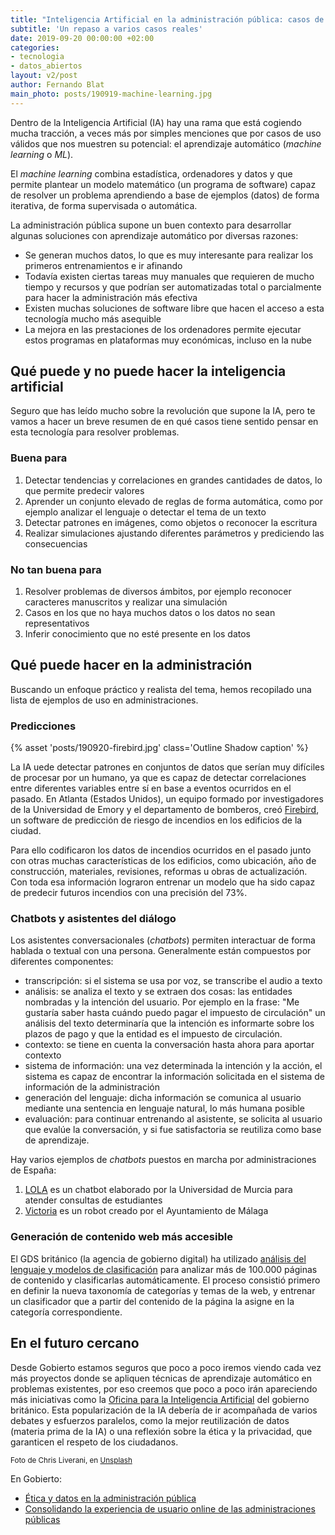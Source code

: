 ```yaml
---
title: "Inteligencia Artificial en la administración pública: casos de uso"
subtitle: 'Un repaso a varios casos reales'
date: 2019-09-20 00:00:00 +02:00
categories:
- tecnologia
- datos_abiertos
layout: v2/post
author: Fernando Blat
main_photo: posts/190919-machine-learning.jpg
---
```


Dentro de la Inteligencia Artificial (IA) hay una rama que está cogiendo mucha tracción, a veces más por simples menciones que por casos de uso válidos que nos muestren su potencial: el aprendizaje automático (_machine learning_ o _ML_).

El _machine learning_ combina estadística, ordenadores y datos y que permite plantear un modelo matemático (un programa de software) capaz de resolver un problema aprendiendo a base de ejemplos (datos) de forma iterativa, de forma supervisada o automática.

La administración pública supone un buen contexto para desarrollar algunas soluciones con aprendizaje automático por diversas razones:

- Se generan muchos datos, lo que es muy interesante para realizar los primeros entrenamientos e ir afinando
- Todavía existen ciertas tareas muy manuales que requieren de mucho tiempo y recursos y que podrían ser automatizadas total o parcialmente para hacer la administración más efectiva
- Existen muchas soluciones de software libre que hacen el acceso a esta tecnología mucho más asequible
- La mejora en las prestaciones de los ordenadores permite ejecutar estos programas en plataformas muy económicas, incluso en la nube

## Qué puede y no puede hacer la inteligencia artificial

Seguro que has leído mucho sobre la revolución que supone la IA, pero te vamos a hacer un breve resumen de en qué casos tiene sentido pensar en esta tecnología para resolver problemas.

### Buena para

1. Detectar tendencias y correlaciones en grandes cantidades de datos, lo que permite predecir valores
2. Aprender un conjunto elevado de reglas de forma automática, como por ejemplo analizar el lenguaje o detectar el tema de un texto
3. Detectar patrones en imágenes, como objetos o reconocer la escritura
4. Realizar simulaciones ajustando diferentes parámetros y prediciendo las consecuencias

### No tan buena para

1. Resolver problemas de diversos ámbitos, por ejemplo reconocer caracteres manuscritos y realizar una simulación
2. Casos en los que no haya muchos datos o los datos no sean representativos
3. Inferir conocimiento que no esté presente en los datos

## Qué puede hacer en la administración

Buscando un enfoque práctico y realista del tema, hemos recopilado una lista de ejemplos de uso en administraciones.

### Predicciones

{% asset 'posts/190920-firebird.jpg' class='Outline Shadow caption' %}

La IA uede detectar patrones en conjuntos de datos que serían muy difíciles de procesar por un humano, ya que es capaz de detectar correlaciones entre diferentes variables entre sí en base a eventos ocurridos en el pasado. En Atlanta (Estados Unidos), un equipo formado por investigadores de la Universidad de Emory y el departamento de bomberos, creó [Firebird](http://firebird.gatech.edu/), un software de predicción de riesgo de incendios en los edificios de la ciudad.

Para ello codificaron los datos de incendios ocurridos en el pasado junto con otras muchas características de los edificios, como ubicación, año de construcción, materiales, revisiones, reformas u obras de actualización. Con toda esa información lograron entrenar un modelo que ha sido capaz de predecir futuros incendios con una precisión del 73%.


### Chatbots y asistentes del diálogo

Los asistentes conversacionales (_chatbots_) permiten interactuar de forma hablada o textual con una persona. Generalmente están compuestos por diferentes componentes:

- transcripción: si el sistema se usa por voz, se transcribe el audio a texto
- análisis: se analiza el texto y se extraen dos cosas: las entidades nombradas y la intención del usuario. Por ejemplo en la frase: "Me gustaría saber hasta cuándo puedo pagar el impuesto de circulación" un análisis del texto determinaría que la intención es informarte sobre los plazos de pago y que la entidad es el impuesto de circulación.
- contexto: se tiene en cuenta la conversación hasta ahora para aportar contexto
- sistema de información: una vez determinada la intención y la acción, el sistema es capaz de encontrar la información solicitada en el sistema de información de la administración
- generación del lenguaje: dicha información se comunica al usuario mediante una sentencia en lenguaje natural, lo más humana posible
- evaluación: para continuar entrenando al asistente, se solicita al usuario que evalúe la conversación, y si fue satisfactoria se reutiliza como base de aprendizaje.

Hay varios ejemplos de _chatbots_ puestos en marcha por administraciones de España:

1. [LOLA](https://docs.google.com/document/d/1EAWyUqTdgYAAczIFjgFOWvWKUt0xQhJheU-3wYqdSw8/edit) es un chatbot elaborado por la Universidad de Murcia para atender consultas de estudiantes
2. [Victoria](https://www.diariosur.es/malaga-capital/victoria-habla-malaga-20180824201349-nt.html) es un robot creado por el Ayuntamiento de Málaga


### Generación de contenido web más accesible

El GDS británico (la agencia de gobierno digital) ha utilizado [análisis del lenguaje y modelos de clasificación](https://www.gov.uk/government/case-studies/how-gds-used-machine-learning-to-make-govuk-more-accessible) para analizar más de 100.000 páginas de contenido y clasificarlas automáticamente. El proceso consistió primero en definir la nueva taxonomía de categorías y temas de la web, y entrenar un clasificador que a partir del contenido de la página la asigne en la categoría correspondiente.


## En el futuro cercano

Desde Gobierto estamos seguros que poco a poco iremos viendo cada vez más proyectos donde se apliquen técnicas de aprendizaje automático en problemas existentes, por eso creemos que poco a poco irán apareciendo más iniciativas como la [Oficina para la Inteligencia Artificial](https://www.gov.uk/government/organisations/office-for-artificial-intelligence) del gobierno británico. Esta popularización de la IA debería de ir acompañada de varios debates y esfuerzos paralelos, como la mejor reutilización de datos (materia prima de la IA) o una reflexión sobre la ética y la privacidad, que garanticen el respeto de los ciudadanos.


<small>Foto de Chris Liverani, en [Unsplash](https://unsplash.com/@chrisliverani?utm_source=unsplash&utm_medium=referral&utm_content=creditCopyText)</small>

<div class="separator blue short"></div>

En Gobierto:

* [Ética y datos en la administración pública](/blog/20190918-etica-y-datos.html)
* [Consolidando la experiencia de usuario online de las administraciones públicas](https://gobierto.es/blog/20170615-patrones-y-estandares-en-la-administracion.html)
